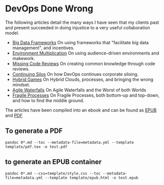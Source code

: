 DevOps Done Wrong
=================

The following articles detail the many ways I have seen that my clients past and present succeeded in doing injustice to a very useful collaboration model.

* [Big Data Frameworks](01_big_data_frameworks.md)
  On using frameworks that "facilitate big data management", and incentives.
* [Environment Multiplication](02_environment_multiplication.md)
  On using audience-driven environments and makework.
* [Missing Code Reviews](03_missing_reviews.md)
  On creating common knowledge through code reviews.
* [Continuing Silos](04_silos.md)
  On how DevOps continues corporate siloing.
* [Hybrid Games](05_hybrid_games.md)
  On Hybrid Clouds, processes, and bringing the wrong mindset.
* [Agile Waterfalls](06_agile_waterfalls.md)
  On Agile Waterfalls and the Worst of both Worlds
* [Fragile Processes](07_fragile_processes.md)
  On Fragile Processes, both bottom-up and top-down, and how to find the middle ground.

The articles have been compiled into an ebook and can be found as [EPUB](https://xmj.me/library/DDW.epub) and [PDF](https://xmj.me/library/DDW.pdf) 

## To generate a PDF

```
pandoc 0*.md --toc --metadata-file=metadata.yml --template template/pdf.tex -o test.pdf
```

## to generate an EPUB container

```
pandoc 0*.md --css=template/style.css --toc --metadata-file=metadata.yml --template template/epub.html -o test.epub
```
